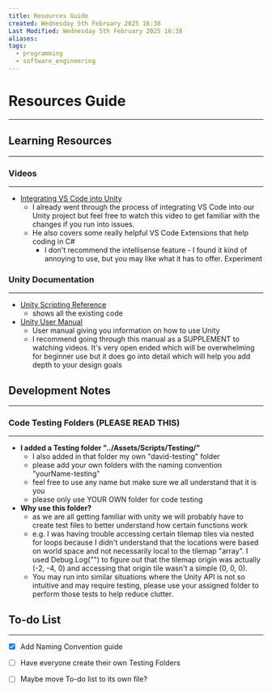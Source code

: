 ```yaml
---
title: Resources Guide
created: Wednesday 5th February 2025 16:38
Last Modified: Wednesday 5th February 2025 16:38
aliases: 
tags:
  - programming
  - software_engineering
---
```

# Resources Guide
---
## Learning Resources
---
### Videos
---
- [Integrating VS Code into Unity](https://youtu.be/-AgcVsS-rtQ)
	- I already went through the process of integrating VS Code into our Unity project but feel free to watch this video to get familiar with the changes if you run into issues.
	- He also covers some really helpful VS Code Extensions that help coding in C#
		- I don't recommend the intellisense feature - I found it kind of annoying to use, but you may like what it has to offer. Experiment
### Unity Documentation
---
- [Unity Scripting Reference](https://docs.unity3d.com/ScriptReference/index.html)
	- shows all the existing code
- [Unity User Manual](https://docs.unity3d.com/Manual/index.html)
	- User manual giving you information on how to use Unity
	- I recommend going through this manual as a SUPPLEMENT to watching videos. It's very open ended which will be overwhelming for beginner use but it does go into detail which will help you add depth to your design goals
## Development Notes
---
### Code Testing Folders (**PLEASE READ THIS**)
---
- **I added a Testing folder "../Assets/Scripts/Testing/"**
	- I also added in that folder my own "david-testing" folder
	- please add your own folders with the naming convention "yourName-testing"
	- feel free to use any name but make sure we all understand that it is you
	- please only use YOUR OWN folder for code testing
- **Why use this folder?**
	- as we are all getting familiar with unity we will probably have to create test files to better understand how certain functions work
	- e.g. I was having trouble accessing certain tilemap tiles via nested for loops because I didn't understand that the locations were based on world space and not necessarily local to the tilemap "array". I used Debug.Log("") to figure out that the tilemap origin was actually (-2, -4, 0) and accessing that origin tile wasn't a simple (0, 0, 0).
	- You may run into similar situations where the Unity API is not so intuitive and may require testing, please use your assigned folder to perform those tests to help reduce clutter.
## To-do List
---
- [x] Add Naming Convention guide
- [ ] Have everyone create their own Testing Folders
- [ ] Maybe move To-do list to its own file?

